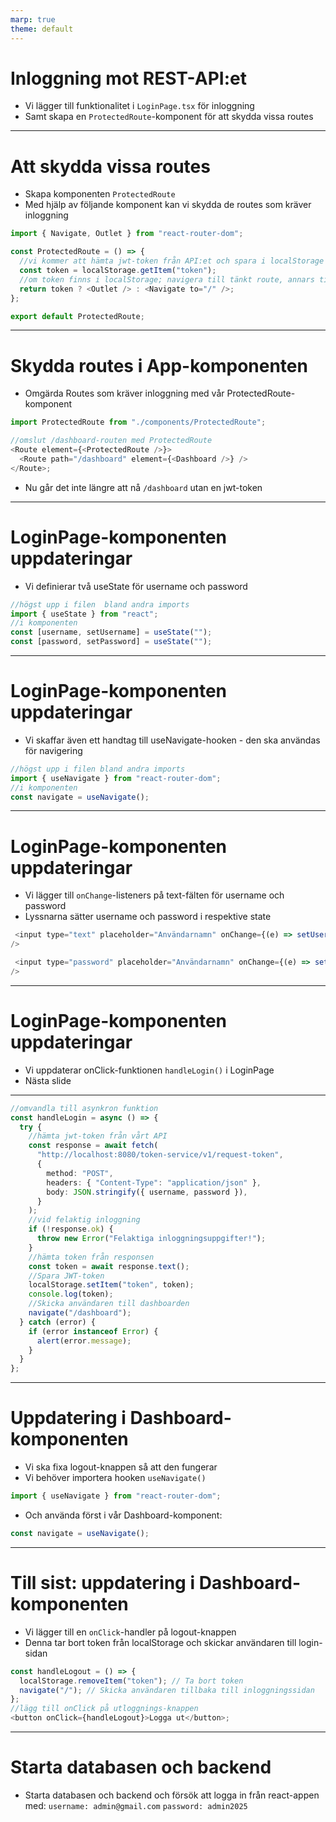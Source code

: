 ```yaml
---
marp: true
theme: default
---
```


# Inloggning mot REST-API:et

- Vi lägger till funktionalitet i `LoginPage.tsx` för inloggning
- Samt skapa en `ProtectedRoute`-komponent för att skydda vissa routes

---

# Att skydda vissa routes

- Skapa komponenten `ProtectedRoute`
- Med hjälp av följande komponent kan vi skydda de routes som kräver inloggning

```typescript
import { Navigate, Outlet } from "react-router-dom";

const ProtectedRoute = () => {
  //vi kommer att hämta jwt-token från API:et och spara i localStorage
  const token = localStorage.getItem("token");
  //om token finns i localStorage; navigera till tänkt route, annars till /
  return token ? <Outlet /> : <Navigate to="/" />;
};

export default ProtectedRoute;
```

---

# Skydda routes i App-komponenten

- Omgärda Routes som kräver inloggning med vår ProtectedRoute-komponent

```typescript
import ProtectedRoute from "./components/ProtectedRoute";

//omslut /dashboard-routen med ProtectedRoute
<Route element={<ProtectedRoute />}>
  <Route path="/dashboard" element={<Dashboard />} />
</Route>;
```

- Nu går det inte längre att nå `/dashboard` utan en jwt-token

---

# LoginPage-komponenten uppdateringar

- Vi definierar två useState för username och password

```typescript
//högst upp i filen  bland andra imports
import { useState } from "react";
//i komponenten
const [username, setUsername] = useState("");
const [password, setPassword] = useState("");
```

---

# LoginPage-komponenten uppdateringar

- Vi skaffar även ett handtag till useNavigate-hooken - den ska användas för navigering

```typescript
//högst upp i filen bland andra imports
import { useNavigate } from "react-router-dom";
//i komponenten
const navigate = useNavigate();
```

---

# LoginPage-komponenten uppdateringar

- Vi lägger till `onChange`-listeners på text-fälten för username och password
- Lyssnarna sätter username och password i respektive state

```javascript
 <input type="text" placeholder="Användarnamn" onChange={(e) => setUsername(e.target.value)}
/>

 <input type="password" placeholder="Användarnamn" onChange={(e) => setPassword(e.target.value)}
/>
```

---

# LoginPage-komponenten uppdateringar

- Vi uppdaterar onClick-funktionen `handleLogin()` i LoginPage
- Nästa slide

---

```typescript
//omvandla till asynkron funktion
const handleLogin = async () => {
  try {
    //hämta jwt-token från vårt API
    const response = await fetch(
      "http://localhost:8080/token-service/v1/request-token",
      {
        method: "POST",
        headers: { "Content-Type": "application/json" },
        body: JSON.stringify({ username, password }),
      }
    );
    //vid felaktig inloggning
    if (!response.ok) {
      throw new Error("Felaktiga inloggningsuppgifter!");
    }
    //hämta token från responsen
    const token = await response.text();
    //Spara JWT-token
    localStorage.setItem("token", token);
    console.log(token);
    //Skicka användaren till dashboarden
    navigate("/dashboard");
  } catch (error) {
    if (error instanceof Error) {
      alert(error.message);
    }
  }
};
```

---

# Uppdatering i Dashboard-komponenten

- Vi ska fixa logout-knappen så att den fungerar
- Vi behöver importera hooken `useNavigate()`

```typescript
import { useNavigate } from "react-router-dom";
```

- Och använda först i vår Dashboard-komponent:

```typescript
const navigate = useNavigate();
```

---

# Till sist: uppdatering i Dashboard-komponenten

- Vi lägger till en `onClick`-handler på logout-knappen
- Denna tar bort token från localStorage och skickar användaren till login-sidan

```typescript
const handleLogout = () => {
  localStorage.removeItem("token"); // Ta bort token
  navigate("/"); // Skicka användaren tillbaka till inloggningssidan
};
//lägg till onClick på utloggnings-knappen
<button onClick={handleLogout}>Logga ut</button>;
```

---
# Starta databasen och backend
- Starta databasen och backend och försök att logga in från react-appen
med:
`username: admin@gmail.com`
`password: admin2025`
